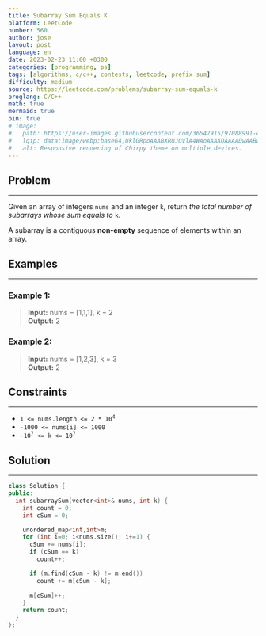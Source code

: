 ```yaml
---
title: Subarray Sum Equals K
platform: LeetCode
number: 560
author: jose
layout: post
language: en
date: 2023-02-23 11:00 +0300
categories: [programming, ps]
tags: [algorithms, c/c++, contests, leetcode, prefix sum]
difficulty: medium
source: https://leetcode.com/problems/subarray-sum-equals-k
proglang: C/C++
math: true
mermaid: true
pin: true
# image:
#   path: https://user-images.githubusercontent.com/36547915/97088991-45da5d00-1652-11eb-900f-80d106540f4f.png
#   lqip: data:image/webp;base64,UklGRpoAAABXRUJQVlA4WAoAAAAQAAAADwAABwAAQUxQSDIAAAARL0AmbZurmr57yyIiqE8oiG0bejIYEQTgqiDA9vqnsUSI6H+oAERp2HZ65qP/VIAWAFZQOCBCAAAA8AEAnQEqEAAIAAVAfCWkAALp8sF8rgRgAP7o9FDvMCkMde9PK7euH5M1m6VWoDXf2FkP3BqV0ZYbO6NA/VFIAAAA
#   alt: Responsive rendering of Chirpy theme on multiple devices.
---
```

## Problem
---
Given an array of integers `nums` and an integer `k`, return *the total number of subarrays whose sum equals to* `k`.  

A subarray is a contiguous **non-empty** sequence of elements within an array.  

## Examples
---
### **Example 1:**  
>**Input:** nums = [1,1,1], k = 2  
>**Output:** 2  

### **Example 2:**  
>**Input:** nums = [1,2,3], k = 3  
>**Output:** 2  

## Constraints
---
- <code>1 <= nums.length <= 2 * 10<sup>4</sup></code>
- `-1000 <= nums[i] <= 1000`
- <code>-10<sup>7</sup> <= k <= 10<sup>7</sup></code>

## Solution
---
```c++
class Solution {
public:
  int subarraySum(vector<int>& nums, int k) {
    int count = 0;
    int cSum = 0;

    unordered_map<int,int>m;
    for (int i=0; i<nums.size(); i+=1) {
      cSum += nums[i];
      if (cSum == k)
        count++;

      if (m.find(cSum - k) != m.end())
        count += m[cSum - k];
      
      m[cSum]++;
    }
    return count;
  }
};
```
